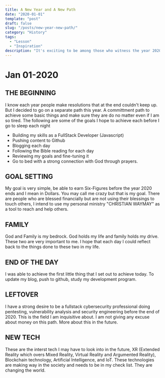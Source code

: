 ```yaml
---
title: A New Year and A New Path
date: "2020-01-01"
template: "post"
draft: false
slug: "/posts/new-year-new-path/"
category: "History"
tags:
  - "Lesson"
  - "Inspiration"
description: "It's exciting to be among those who witness the year 2020. 2019 was a lesson as its filled with challenges, life-changing experiences and the likes. 2020 is an exciting year to be serious with God, Life, Family and Technology"
---
```

# Jan 01-2020

## THE BEGINNING

I know each year people make resolutions that at the end couldn't keep up. But I decided to go on a separate path this year. A committment path to achieve some basic things and make sure they are do no matter even if I am so tired. The following are some of the goals I hope to achieve each before I go to sleep each night
* Building my skills as a FullStack Developer (Javascript)
* Pushing content to Github
* Blogging each day
* Following the Bible reading for each day
* Reviewing my goals and fine-tuning it
* Go to bed with a strong connection with God through prayers.

## GOAL SETTING
My goal is very simple, be able to earn Six-Figures before the year 2020 ends and I mean in Dollars. You may call me crazy but that is my goal. There are people who are blessed financially but are not using their blessings to touch others, I intend to use my personal ministry "CHRISTIAN WAYMAY" as a tool to reach and help others.

## FAMILY
God and Family is my bedrock. God holds my life and family holds my drive. These two are very important to me. I hope that each day I could reflect back to the things done to these two in my life.

## END OF THE DAY
I was able to achieve the first little thing that I set out to achieve today. To update my blog, push to github, study my development program. 

## LEFTOVER
I have a strong desire to be a fullstack cybersecurity professional doing pentesting, vulnerability analysis and security engineering before the end of 2020. This is the field I am inquisitive about. I am not giving any excuse about money on this path. More about this in the future.

## NEW TECH
These are the interst tech I may have to look into in the future, XR (Extended Reality which overs Mixed Reality, Virtual Reality and Argumented Reality), Blockchain technology, Artificial Intelligence, and IoT. These technologies are making way in the society and needs to be in my check list. They are changing the world.